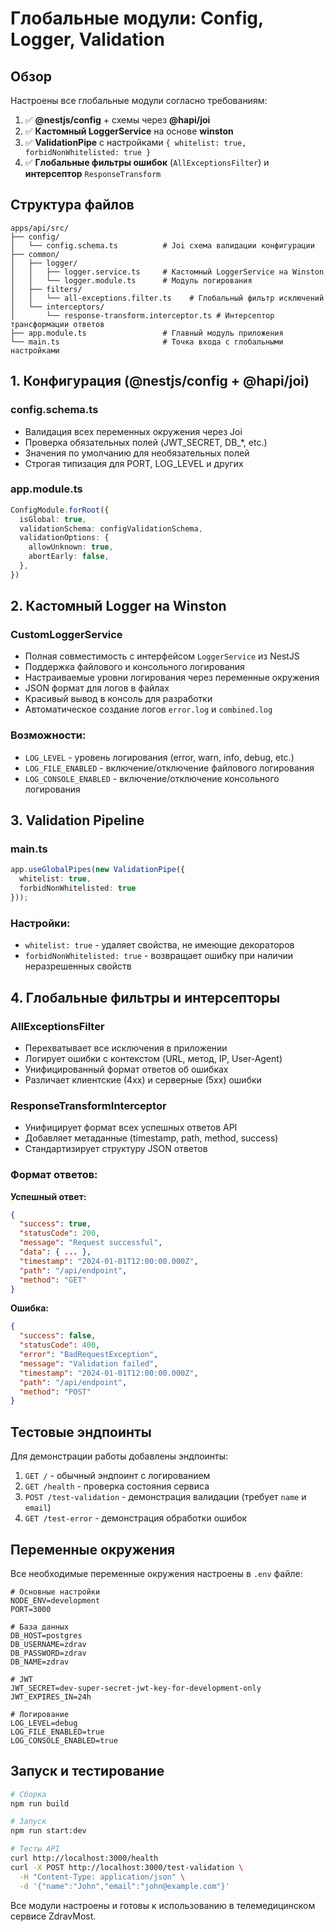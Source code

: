 # Глобальные модули: Config, Logger, Validation

## Обзор

Настроены все глобальные модули согласно требованиям:

1. ✅ **@nestjs/config** + схемы через **@hapi/joi**
2. ✅ **Кастомный LoggerService** на основе **winston**
3. ✅ **ValidationPipe** с настройками `{ whitelist: true, forbidNonWhitelisted: true }`
4. ✅ **Глобальные фильтры ошибок** (`AllExceptionsFilter`) и **интерсептор** `ResponseTransform`

## Структура файлов

```
apps/api/src/
├── config/
│   └── config.schema.ts          # Joi схема валидации конфигурации
├── common/
│   ├── logger/
│   │   ├── logger.service.ts     # Кастомный LoggerService на Winston
│   │   └── logger.module.ts      # Модуль логирования
│   ├── filters/
│   │   └── all-exceptions.filter.ts    # Глобальный фильтр исключений
│   └── interceptors/
│       └── response-transform.interceptor.ts # Интерсептор трансформации ответов
├── app.module.ts                 # Главный модуль приложения
└── main.ts                       # Точка входа с глобальными настройками
```

## 1. Конфигурация (@nestjs/config + @hapi/joi)

### config.schema.ts
- Валидация всех переменных окружения через Joi
- Проверка обязательных полей (JWT_SECRET, DB_*, etc.)
- Значения по умолчанию для необязательных полей
- Строгая типизация для PORT, LOG_LEVEL и других

### app.module.ts
```typescript
ConfigModule.forRoot({
  isGlobal: true,
  validationSchema: configValidationSchema,
  validationOptions: {
    allowUnknown: true,
    abortEarly: false,
  },
})
```

## 2. Кастомный Logger на Winston

### CustomLoggerService
- Полная совместимость с интерфейсом `LoggerService` из NestJS
- Поддержка файлового и консольного логирования
- Настраиваемые уровни логирования через переменные окружения
- JSON формат для логов в файлах
- Красивый вывод в консоль для разработки
- Автоматическое создание логов `error.log` и `combined.log`

### Возможности:
- `LOG_LEVEL` - уровень логирования (error, warn, info, debug, etc.)
- `LOG_FILE_ENABLED` - включение/отключение файлового логирования
- `LOG_CONSOLE_ENABLED` - включение/отключение консольного логирования

## 3. Validation Pipeline

### main.ts
```typescript
app.useGlobalPipes(new ValidationPipe({ 
  whitelist: true, 
  forbidNonWhitelisted: true 
}));
```

### Настройки:
- `whitelist: true` - удаляет свойства, не имеющие декораторов
- `forbidNonWhitelisted: true` - возвращает ошибку при наличии неразрешенных свойств

## 4. Глобальные фильтры и интерсепторы

### AllExceptionsFilter
- Перехватывает все исключения в приложении
- Логирует ошибки с контекстом (URL, метод, IP, User-Agent)
- Унифицированный формат ответов об ошибках
- Различает клиентские (4xx) и серверные (5xx) ошибки

### ResponseTransformInterceptor
- Унифицирует формат всех успешных ответов API
- Добавляет метаданные (timestamp, path, method, success)
- Стандартизирует структуру JSON ответов

### Формат ответов:

**Успешный ответ:**
```json
{
  "success": true,
  "statusCode": 200,
  "message": "Request successful",
  "data": { ... },
  "timestamp": "2024-01-01T12:00:00.000Z",
  "path": "/api/endpoint",
  "method": "GET"
}
```

**Ошибка:**
```json
{
  "success": false,
  "statusCode": 400,
  "error": "BadRequestException",
  "message": "Validation failed",
  "timestamp": "2024-01-01T12:00:00.000Z",
  "path": "/api/endpoint",
  "method": "POST"
}
```

## Тестовые эндпоинты

Для демонстрации работы добавлены эндпоинты:

1. `GET /` - обычный эндпоинт с логированием
2. `GET /health` - проверка состояния сервиса
3. `POST /test-validation` - демонстрация валидации (требует `name` и `email`)
4. `GET /test-error` - демонстрация обработки ошибок

## Переменные окружения

Все необходимые переменные окружения настроены в `.env` файле:

```env
# Основные настройки
NODE_ENV=development
PORT=3000

# База данных
DB_HOST=postgres
DB_USERNAME=zdrav
DB_PASSWORD=zdrav
DB_NAME=zdrav

# JWT
JWT_SECRET=dev-super-secret-jwt-key-for-development-only
JWT_EXPIRES_IN=24h

# Логирование
LOG_LEVEL=debug
LOG_FILE_ENABLED=true
LOG_CONSOLE_ENABLED=true
```

## Запуск и тестирование

```bash
# Сборка
npm run build

# Запуск
npm run start:dev

# Тесты API
curl http://localhost:3000/health
curl -X POST http://localhost:3000/test-validation \
  -H "Content-Type: application/json" \
  -d '{"name":"John","email":"john@example.com"}'
```

Все модули настроены и готовы к использованию в телемедицинском сервисе ZdravMost.
